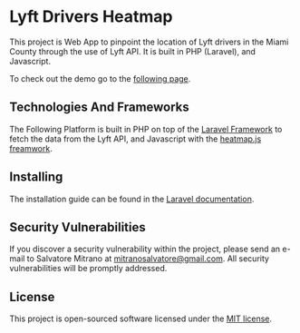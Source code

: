 # Lyft Drivers Heatmap

This project is Web App to pinpoint the location of Lyft drivers in the Miami County through the use of Lyft API. It is built in PHP (Laravel), and Javascript.

To check out the demo go to the [following page](http://lyft.salvatoremitrano.com/).

## Technologies And Frameworks

The Following Platform is built in PHP on top of the [Laravel Framework](http://laravel.com/) to fetch the data from the Lyft API, and Javascript with the [heatmap.js freamwork](https://www.patrick-wied.at/static/heatmapjs/).

## Installing

The installation guide can be found in the [Laravel documentation](https://laravel.com/docs/master).

## Security Vulnerabilities

If you discover a security vulnerability within the project, please send an e-mail to Salvatore Mitrano at mitranosalvatore@gmail.com. All security vulnerabilities will be promptly addressed.

## License

This project is open-sourced software licensed under the [MIT license](http://opensource.org/licenses/MIT).
